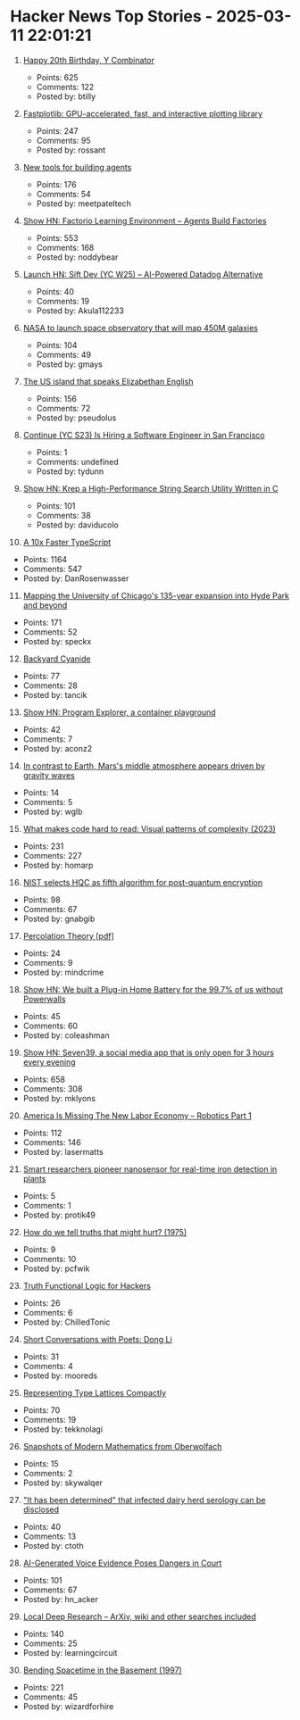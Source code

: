 # Hacker News Top Stories - 2025-03-11 22:01:21

1. [Happy 20th Birthday, Y Combinator](https://twitter.com/garrytan/status/1899092996702048709)
   - Points: 625
   - Comments: 122
   - Posted by: btilly

2. [Fastplotlib: GPU-accelerated, fast, and interactive plotting library](https://medium.com/@caitlin9165/fastplotlib-driving-scientific-discovery-through-data-visualization-418f8bff094c)
   - Points: 247
   - Comments: 95
   - Posted by: rossant

3. [New tools for building agents](https://openai.com/index/new-tools-for-building-agents/)
   - Points: 176
   - Comments: 54
   - Posted by: meetpateltech

4. [Show HN: Factorio Learning Environment – Agents Build Factories](https://jackhopkins.github.io/factorio-learning-environment/)
   - Points: 553
   - Comments: 168
   - Posted by: noddybear

5. [Launch HN: Sift Dev (YC W25) – AI-Powered Datadog Alternative](undefined)
   - Points: 40
   - Comments: 19
   - Posted by: Akula112233

6. [NASA to launch space observatory that will map 450M galaxies](https://www.nbcnews.com/science/space/nasa-spherex-space-observatory-launch-map-galaxies-universe-rcna190877)
   - Points: 104
   - Comments: 49
   - Posted by: gmays

7. [The US island that speaks Elizabethan English](https://www.bbc.com/travel/article/20190623-the-us-island-that-speaks-elizabethan-english)
   - Points: 156
   - Comments: 72
   - Posted by: pseudolus

8. [Continue (YC S23) Is Hiring a Software Engineer in San Francisco](https://www.ycombinator.com/companies/continue/jobs/smcxRnM-software-engineer)
   - Points: 1
   - Comments: undefined
   - Posted by: tydunn

9. [Show HN: Krep a High-Performance String Search Utility Written in C](https://davidesantangelo.github.io/krep/)
   - Points: 101
   - Comments: 38
   - Posted by: daviducolo

10. [A 10x Faster TypeScript](https://devblogs.microsoft.com/typescript/typescript-native-port/)
   - Points: 1164
   - Comments: 547
   - Posted by: DanRosenwasser

11. [Mapping the University of Chicago's 135-year expansion into Hyde Park and beyond](https://chicagomaroon.github.io/data-visualizations/2025/uchicago-property/)
   - Points: 171
   - Comments: 52
   - Posted by: speckx

12. [Backyard Cyanide](https://suziepetryk.com/blog/cyanide.html)
   - Points: 77
   - Comments: 28
   - Posted by: tancik

13. [Show HN: Program Explorer, a container playground](https://programexplorer.org/)
   - Points: 42
   - Comments: 7
   - Posted by: aconz2

14. [In contrast to Earth, Mars's middle atmosphere appears driven by gravity waves](https://phys.org/news/2025-03-contrast-earth-mars-middle-atmosphere.html)
   - Points: 14
   - Comments: 5
   - Posted by: wglb

15. [What makes code hard to read: Visual patterns of complexity (2023)](https://seeinglogic.com/posts/visual-readability-patterns/)
   - Points: 231
   - Comments: 227
   - Posted by: homarp

16. [NIST selects HQC as fifth algorithm for post-quantum encryption](https://www.nist.gov/news-events/news/2025/03/nist-selects-hqc-fifth-algorithm-post-quantum-encryption)
   - Points: 98
   - Comments: 67
   - Posted by: gnabgib

17. [Percolation Theory [pdf]](https://web.mit.edu/ceder/publications/Percolation.pdf)
   - Points: 24
   - Comments: 9
   - Posted by: mindcrime

18. [Show HN: We built a Plug-in Home Battery for the 99.7% of us without Powerwalls](https://pilaenergy.com)
   - Points: 45
   - Comments: 60
   - Posted by: coleashman

19. [Show HN: Seven39, a social media app that is only open for 3 hours every evening](https://www.seven39.com)
   - Points: 658
   - Comments: 308
   - Posted by: mklyons

20. [America Is Missing The New Labor Economy – Robotics Part 1](https://semianalysis.com/2025/03/11/america-is-missing-the-new-labor-economy-robotics-part-1/)
   - Points: 112
   - Comments: 146
   - Posted by: lasermatts

21. [Smart researchers pioneer nanosensor for real-time iron detection in plants](https://news.mit.edu/2025/smart-researchers-pioneer-nanosensor-real-time-iron-detection-plants-0306)
   - Points: 5
   - Comments: 1
   - Posted by: protik49

22. [How do we tell truths that might hurt? (1975)](https://www.cs.virginia.edu/~evans/cs655/readings/ewd498.html)
   - Points: 9
   - Comments: 10
   - Posted by: pcfwik

23. [Truth Functional Logic for Hackers](https://lagomor.ph/2025/02/truth-functional-logic-for-hackers-part-one/)
   - Points: 26
   - Comments: 6
   - Posted by: ChilledTonic

24. [Short Conversations with Poets: Dong Li](https://www.mcsweeneys.net/articles/dong-li)
   - Points: 31
   - Comments: 4
   - Posted by: mooreds

25. [Representing Type Lattices Compactly](https://bernsteinbear.com/blog/lattice-bitset/)
   - Points: 70
   - Comments: 19
   - Posted by: tekknolagi

26. [Snapshots of Modern Mathematics from Oberwolfach](https://www.imaginary.org/snapshots)
   - Points: 15
   - Comments: 2
   - Posted by: skywalqer

27. ["It has been determined" that infected dairy herd serology can be disclosed](https://hogvet51.substack.com/p/one-year-later-it-has-been-determined)
   - Points: 40
   - Comments: 13
   - Posted by: ctoth

28. [AI-Generated Voice Evidence Poses Dangers in Court](https://www.lawfaremedia.org/article/ai-generated-voice-evidence-poses-dangers-in-court)
   - Points: 101
   - Comments: 67
   - Posted by: hn_acker

29. [Local Deep Research – ArXiv, wiki and other searches included](https://github.com/LearningCircuit/local-deep-research)
   - Points: 140
   - Comments: 25
   - Posted by: learningcircuit

30. [Bending Spacetime in the Basement (1997)](https://www.fourmilab.ch/gravitation/foobar/)
   - Points: 221
   - Comments: 45
   - Posted by: wizardforhire

